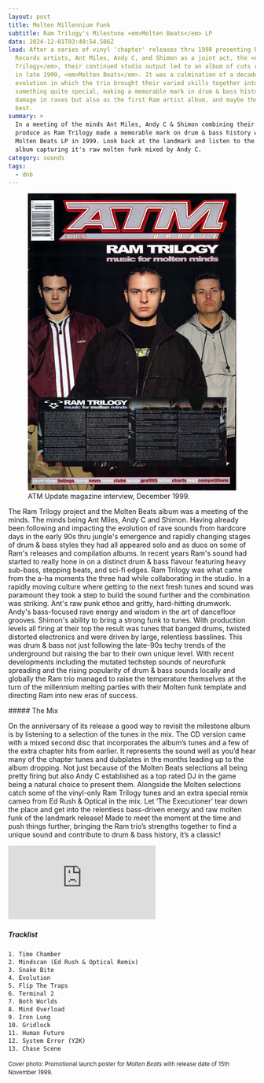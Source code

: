 ```yaml
---
layout: post
title: Molten Millennium Funk
subtitle: Ram Trilogy's Milestone <em>Molten Beats</em> LP
date: 2024-12-01T03:49:54.506Z
lead: After a series of vinyl 'chapter' releases thru 1998 presenting Ram
  Records artists, Ant Miles, Andy C, and Shimon as a joint act, the <em>Ram
  Trilogy</em>, their continued studio output led to an album of cuts released
  in late 1999, <em>Molten Beats</em>. It was a culmination of a decade of sound
  evolution in which the trio brought their varied skills together into
  something quite special, making a memorable mark in drum & bass history doing
  damage in raves but also as the first Ram artist album, and maybe the label's
  best.
summary: >
  In a meeting of the minds Ant Miles, Andy C & Shimon combining their skills to
  produce as Ram Trilogy made a memorable mark on drum & bass history with the
  Molten Beats LP in 1999. Look back at the landmark and listen to the mix CD
  album capturing it's raw molten funk mixed by Andy C.
category: sounds
tags:
  - dnb
---
```

<figure class="figure float-md-right col-sm-4 bg-light py-3"><a href="/img/ram-trilogy-molten-beats-interview-atm-update-magazine-issue-03-facebook-ram-records-december-1999-continuumizm.jpg" title="click for big"><img class="figure-img img-fluid" src="/img/ram-trilogy-molten-beats-interview-atm-update-magazine-issue-03-facebook-ram-records-december-1999-continuumizm.jpg" alt="Ram Trilogy feature in ATM Update magazine, December 1999. Photo of Shimon, Andy C, and Ant Miles standing beside each other in jackets, Andy slightly at front centre. Clippings of an interview with them titled Music For Molten Minds"></a><figcaption class="figure-caption">ATM Update magazine interview, December 1999.</figcaption></figure>

The Ram Trilogy project and the Molten Beats album was a meeting of the minds. The minds being Ant Miles, Andy C and Shimon. Having already been following and impacting the evolution of rave sounds from hardcore days in the early 90s thru jungle's emergence and rapidly changing stages of drum & bass styles they had all appeared solo and as duos on some of Ram's releases and compilation albums. In recent years Ram's sound had started to really hone in on a distinct drum & bass flavour featuring heavy sub-bass, stepping beats, and sci-fi edges. Ram Trilogy was what came from the a-ha moments the three had while collaborating in the studio. In a rapidly moving culture where getting to the next fresh tunes and sound was paramount they took a step to build the sound further and the combination was striking. Ant's raw punk ethos and gritty, hard-hitting drumwork. Andy's bass-focused rave energy and wisdom in the art of dancefloor grooves. Shimon's ability to bring a strong funk to tunes. With production levels all firing at their top the result was tunes that banged drums, twisted distorted electronics and were driven by large, relentless basslines. This was drum & bass not just following the late-90s techy trends of the underground but raising the bar to their own unique level. With recent developments including the mutated techstep sounds of neurofunk spreading and the rising popularity of drum & bass sounds locally and globally the Ram trio managed to raise the temperature themselves at the turn of the millennium melting parties with their Molten funk template and directing Ram into new eras of success.



#﻿#### The Mix

On the anniversary of its release a good way to revisit the milestone album is by listening to a selection of the tunes in the mix. The CD version came with a mixed second disc that incorporates the album’s tunes and a few of the extra chapter hits from earlier. It represents the sound well as you’d hear many of the chapter tunes and dubplates in the months leading up to the album dropping. Not just because of the Molten Beats selections all being pretty firing but also Andy C established as a top rated DJ in the game being a natural choice to present them. Alongside the Molten selections catch some of the vinyl-only Ram Trilogy tunes and an extra special remix cameo from Ed Rush & Optical in the mix. Let ‘The Executioner’ tear down the place and get into the relentless bass-driven energy and raw molten funk of the landmark release! Made to meet the moment at the time and push things further, bringing the Ram trio’s strengths together to find a unique sound and contribute to drum & bass history, it’s a classic!




<div class="embed-responsive embed-responsive-16by9 mb-3"><iframe class="embed-responsive-item" src="https://www.youtube.com/embed/KP5NLXbJ_Cs?si=asRviqTzCYokAdlV" title="YouTube video Ram Trilogy - Molten Beats - Andy C Mix CD - 1999" frameborder="0" allow="accelerometer; autoplay; clipboard-write; encrypted-media; gyroscope; picture-in-picture; web-share" referrerpolicy="strict-origin-when-cross-origin" allowfullscreen></iframe></div>

##### Tracklist

```
1. Time Chamber
2. Mindscan (Ed Rush & Optical Remix)
3. Snake Bite
4. Evolution
5. Flip The Traps
6. Terminal 2
7. Both Worlds
8. Mind Overload
9. Iron Lung
10. Gridlock
11. Human Future
12. System Error (Y2K)
13. Chase Scene
```

<small class="text-secondary">Cover photo: Promotional launch poster for <em>Molten Beats</em> with release date of 15th November 1999.